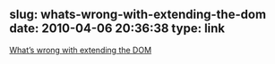 slug: whats-wrong-with-extending-the-dom
date: 2010-04-06 20:36:38
type: link
---

[What’s wrong with extending the DOM](http://perfectionkills.com/whats-wrong-with-extending-the-dom/)
